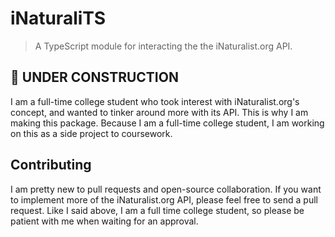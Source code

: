 # iNaturaliTS
> A TypeScript module for interacting the the iNaturalist.org API.

## 🚧 UNDER CONSTRUCTION
I am a full-time college student who took interest with iNaturalist.org's concept, and wanted to tinker around more with its API. This is why I am making this package. Because I am a full-time college student, I am working on this as a side project to coursework. 

## Contributing
I am pretty new to pull requests and open-source collaboration. If you want to implement more of the iNaturalist.org API, please feel free to send a pull request. Like I said above, I am a full time college student, so please be patient with me when waiting for an approval.